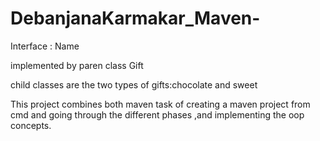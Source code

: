 # DebanjanaKarmakar_Maven-

Interface : Name

implemented by paren class Gift

child classes are the two types of gifts:chocolate and sweet

This  project combines both maven task of creating a maven project from cmd and going through the different phases ,and implementing the oop concepts.
